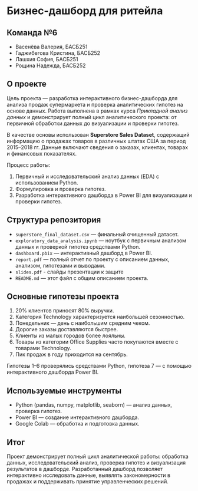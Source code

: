 # Бизнес-дашборд для ритейла

## Команда №6
- Васенёва Валерия, БАСБ251  
- Гаджибегова Кристина, БАСБ252  
- Лашхия София, БАСБ251  
- Рощина Надежда, БАСБ252  

## О проекте
Цель проекта — разработка интерактивного бизнес-дашборда для анализа продаж супермаркета и проверка аналитических гипотез на основе данных. Работа выполнена в рамках курса *Прикладной анализ данных* и демонстрирует полный цикл аналитического проекта: от первичной обработки данных до визуализации и проверки гипотез.

В качестве основы использован **Superstore Sales Dataset**, содержащий информацию о продажах товаров в различных штатах США за период 2015–2018 гг. Данные включают сведения о заказах, клиентах, товарах и финансовых показателях.

Процесс работы:
1. Первичный и исследовательский анализ данных (EDA) с использованием Python.  
2. Формулировка и проверка гипотез.  
3. Разработка интерактивного дашборда в Power BI для визуализации и проверки гипотез.  

## Структура репозитория
- `superstore_final_dataset.csv` — финальный очищенный датасет.  
- `exploratory_data_analysis.ipynb` — ноутбук с первичным анализом данных и проверкой гипотез средствами Python.  
- `dashboard.pbix` — интерактивный дашборд в Power BI.  
- `report.pdf` — полный отчет по проекту с описанием данных, анализом, гипотезами и выводами.
- `slides.pdf` - слайды презентации к защите
- `README.md` — этот файл с общим описанием проекта.  

## Основные гипотезы проекта
1. 20% клиентов приносят 80% выручки.  
2. Категория Technology характеризуется наибольшей сезонностью.  
3. Понедельник — день с наибольшим средним чеком.  
4. Дорогие заказы доставляются быстрее.  
5. Клиенты из малых городов более лояльны.  
6. Товары из категории Office Supplies часто покупаются вместе с товарами Technology.  
7. Пик продаж в году приходится на сентябрь.  

Гипотезы 1–6 проверялись средствами Python, гипотеза 7 — с помощью интерактивного дашборда Power BI.  

## Используемые инструменты
- Python (pandas, numpy, matplotlib, seaborn) — анализ данных, проверка гипотез.  
- Power BI — создание интерактивного дашборда.  
- Google Colab — обработка и подготовка данных.  

## Итог
Проект демонстрирует полный цикл аналитической работы: обработка данных, исследовательский анализ, проверка гипотез и визуализация результатов в дашборде. Разработанный дашборд позволяет интерактивно исследовать данные, выявлять закономерности в продажах и поддерживать принятие управленческих решений.  
